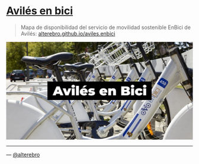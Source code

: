 # [Avilés en bici](https://alterebro.github.io/aviles.enbici/)

> Mapa de disponibilidad del servicio de movilidad sostenible EnBici de Avilés: [alterebro.github.io/aviles.enbici](https://alterebro.github.io/aviles.enbici/)

[![Avilés en Bici](src/aviles-en-bici.jpg)](https://alterebro.github.io/aviles.enbici/)

---

&mdash; [@alterebro](https://x.com/alterebro)
